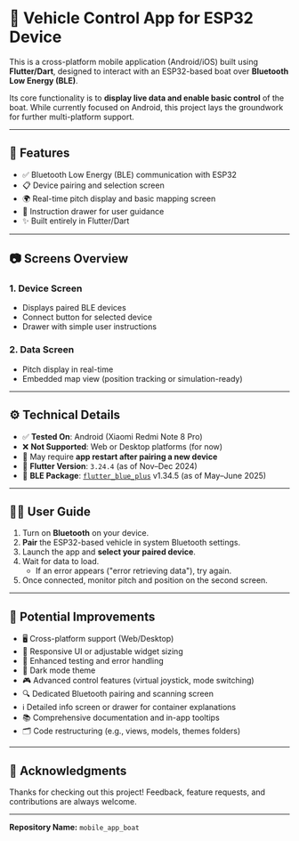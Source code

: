 # 🚤 Vehicle Control App for ESP32 Device

This is a cross-platform mobile application (Android/iOS) built using **Flutter/Dart**, designed to interact with an ESP32-based boat over **Bluetooth Low Energy (BLE)**.

Its core functionality is to **display live data and enable basic control** of the boat. While currently focused on Android, this project lays the groundwork for further multi-platform support.

---

## 📱 Features

- ✅ Bluetooth Low Energy (BLE) communication with ESP32
- 📋 Device pairing and selection screen
- 🌍 Real-time pitch display and basic mapping screen
- 🧭 Instruction drawer for user guidance
- ✨ Built entirely in Flutter/Dart

---

## 📷 Screens Overview

### 1. Device Screen
- Displays paired BLE devices
- Connect button for selected device
- Drawer with simple user instructions

### 2. Data Screen
- Pitch display in real-time
- Embedded map view (position tracking or simulation-ready)

---

## ⚙️ Technical Details

- ✅ **Tested On**: Android (Xiaomi Redmi Note 8 Pro)
- ❌ **Not Supported**: Web or Desktop platforms (for now)
- 🔁 May require **app restart after pairing a new device**
- 🧱 **Flutter Version**: `3.24.4` (as of Nov–Dec 2024)
- 🔌 **BLE Package**: [`flutter_blue_plus`](https://pub.dev/packages/flutter_blue_plus) v1.34.5 (as of May–June 2025)

---

## 🧑‍💻 User Guide

1. Turn on **Bluetooth** on your device.
2. **Pair** the ESP32-based vehicle in system Bluetooth settings.
3. Launch the app and **select your paired device**.
4. Wait for data to load.
   - If an error appears ("error retrieving data"), try again.
5. Once connected, monitor pitch and position on the second screen.

---

## 🚀 Potential Improvements

- 🖥️ Cross-platform support (Web/Desktop)
- 📐 Responsive UI or adjustable widget sizing
- 🧪 Enhanced testing and error handling
- 🌙 Dark mode theme
- 🎮 Advanced control features (virtual joystick, mode switching)
- 🔍 Dedicated Bluetooth pairing and scanning screen
- ℹ️ Detailed info screen or drawer for container explanations
- 📚 Comprehensive documentation and in-app tooltips
- 🗂️ Code restructuring (e.g., views, models, themes folders)

---

## 🙏 Acknowledgments

Thanks for checking out this project! Feedback, feature requests, and contributions are always welcome.

---

**Repository Name:** `mobile_app_boat`
